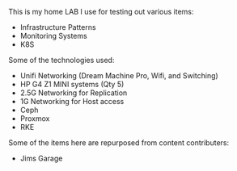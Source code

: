 This is my home LAB I use for testing out various items:
- Infrastructure Patterns
- Monitoring Systems
- K8S

Some of the technologies used:
- Unifi Networking (Dream Machine Pro, Wifi, and Switching)
- HP G4 Z1 MINI systems (Qty 5)
- 2.5G Networking for Replication
- 1G Networking for Host access
- Ceph
- Proxmox
- RKE

Some of the items here are repurposed from content contributers:
- Jims Garage

